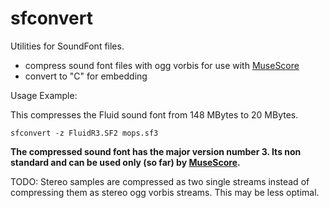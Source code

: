 sfconvert
=====================

Utilities for SoundFont files.

- compress sound font files with ogg vorbis for use with [MuseScore](http://musescore.org)
- convert to "C" for embedding

Usage Example:

This compresses the Fluid sound font from 148 MBytes to 20 MBytes.

    sfconvert -z FluidR3.SF2 mops.sf3

**The compressed sound font has the major version number 3. Its non standard
and can be used only (so far) by [MuseScore](http://musescore.org).** 


TODO:
Stereo samples are compressed as two single streams instead of compressing
them as stereo ogg vorbis streams. This may be less optimal.

